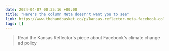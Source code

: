 ```yaml
---
date: 2024-04-07 00:35:16 +00:00
title: "Here's the column Meta doesn't want you to see"
link: https://www.thehandbasket.co/p/kansas-reflector-meta-facebook-column-censored
tags: []
---
```



> Read the Kansas Reflector's piece about Facebook's climate change ad policy
